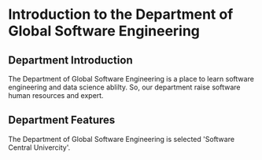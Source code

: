# Introduction to the Department of Global Software Engineering

## Department Introduction

The Department of Global Software Engineering is a place to learn software engineering and data science ablilty.
So, our department raise software human resources and expert.

## Department Features

The Department of Global Software Engineering is selected 'Software Central Univercity'.

